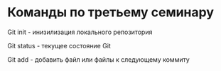 # Команды по третьему семинару

Git init - инизилизация локального репозитория

Git status - текущее состояние Git

Git add - добавить файл или файлы к следующему коммиту